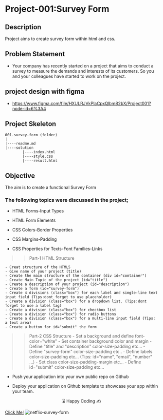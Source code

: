 # Project-001:Survey Form
## Description
Project aims to create survey form within html and css.

## Problem Statement

- Your company has recently started on a project that aims to conduct a survey to measure the demands and interests of its customers. So you and your colleagues have started to work on the project.

## project design with figma

- <a href="https://www.figma.com/file/HXULRJVkPlaCpxQlbm82bX/Project001?node-id=6%3A4">https://www.figma.com/file/HXULRJVkPlaCpxQlbm82bX/Project001?node-id=6%3A4<a>


## Project Skeleton 
```
001-survey-form (folder)
|
|----readme.md                
|----solution
        |----index.html  
        |----style.css   
        |----result.html 
```
## Objective

The aim is to create a functional Survey Form

### The following topics were discussed in the project;

- HTML Forms-Input Types 

- HTML Form Elements

- CSS Colors-Border Properties

- CSS Margins-Padding

- CSS Properties for Texts-Font Families-Links

>>Part-1 HTML Structure

	- Creat structure of the HTML5
	- Give name of your project (title)
	- Create the main structure of the container (div id="container")
	- Create Main Topic of the project (id="title")
	- Create a description of your project (id="description")
	- Create a form (id="survey-form")
	- Create 4 divisions (class="box") for each label and single-line text input field (Tips:dont forget to use placeholder)
	- Create a division (class="box") for a dropdown list. (Tips:dont forget to use a label tag)
	- Create a division (class="box") for checkbox list
	- Create a division (class="box") for radio buttons
	- Create a division (class="box") for a multi-line input field (Tips: a text area)
	- Create a button for id="submit" the form

>>Part-2 CSS Structure
	- Set a background and define font-color="white"
	- Set container background color and margin
	- Define "title" and "description" color-size-padding etc...
	- Define "survey-form" color-size-padding etc..
	- Define labels color-size-padding etc... (Tips: id="name", "email", "number" ...)
	- Set class color-size-padding-margin etc...
	- Define id="submit" color-size-padding etc...

-  Push your application into your own public repo on Github

- Deploy your application on Github template to showcase your app within your team.

<center> &#8987; Happy Coding  &#9997; </center>

[Click Me!](https://kaplanh.github.io/survey-form-ntflx/)
![netflix-survey-form](https://github.com/kaplanh/survey-form-ntflx/assets/101884444/2ee88335-5faf-4ed1-8b97-0f8071855867)


